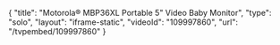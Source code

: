 {
    "title": "Motorola&reg; MBP36XL Portable 5&quot; Video Baby Monitor",
    "type": "solo",
    "layout": "iframe-static",
    "videoId": "109997860",
    "url": "\/tvpembed\/109997860"
}